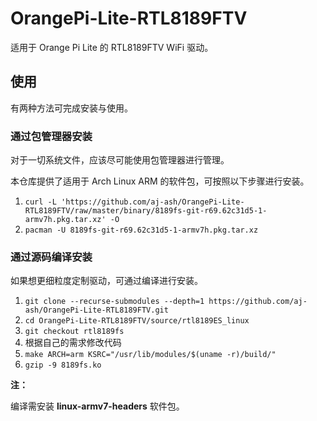 # OrangePi-Lite-RTL8189FTV

适用于 Orange Pi Lite 的 RTL8189FTV WiFi 驱动。

## 使用

有两种方法可完成安装与使用。

### 通过包管理器安装

对于一切系统文件，应该尽可能使用包管理器进行管理。

本仓库提供了适用于 Arch Linux ARM 的软件包，可按照以下步骤进行安装。

1. `curl -L 'https://github.com/aj-ash/OrangePi-Lite-RTL8189FTV/raw/master/binary/8189fs-git-r69.62c31d5-1-armv7h.pkg.tar.xz' -O`
2. `pacman -U 8189fs-git-r69.62c31d5-1-armv7h.pkg.tar.xz`

### 通过源码编译安装

如果想更细粒度定制驱动，可通过编译进行安装。

1. ``git clone --recurse-submodules --depth=1 https://github.com/aj-ash/OrangePi-Lite-RTL8189FTV.git``
2. ``cd OrangePi-Lite-RTL8189FTV/source/rtl8189ES_linux``
3. ``git checkout rtl8189fs``
4. 根据自己的需求修改代码
5. ``make ARCH=arm KSRC="/usr/lib/modules/$(uname -r)/build/"``
6. ``gzip -9 8189fs.ko``

**注：**

编译需安装 **linux-armv7-headers** 软件包。
